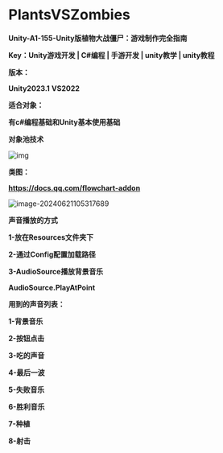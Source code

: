 # PlantsVSZombies

**Unity-A1-155-Unity版植物大战僵尸：游戏制作完全指南**

**Key：Unity游戏开发 | C#编程 | 手游开发 | unity教学 | unity教程** 

 

**版本：**

**Unity2023.1**		**VS2022**

 

**适合对象：**

**有c#编程基础和Unity基本使用基础**

 

**对象池技术**

 

![img](file:///C:\Users\Administrator\AppData\Local\Temp\ksohtml19564\wps1.png)

 

**类图：**

**https://docs.qq.com/flowchart-addon**

![image-20240621105317689](D:\Unity资料和笔记\个人笔记\PlantsVSZombies_Image\image-20240621105317689.png)

**声音播放的方式**

**1-放在Resources文件夹下**

**2-通过Config配置加载路径**

**3-AudioSource播放背景音乐**

**AudioSource.PlayAtPoint**

 

**用到的声音列表：**

**1-背景音乐**

**2-按钮点击**

**3-吃的声音**

**4-最后一波**

**5-失败音乐**

**6-胜利音乐**

**7-种植**

**8-射击**

 